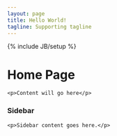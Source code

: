 ```yaml
---
layout: page
title: Hello World!
tagline: Supporting tagline
---
```

{% include JB/setup %}

<div class="row-fluid">
  <div class="span8">
    <h1>Home Page</h1>

    <p>Content will go here</p>
  </div>
  <div class="span4">
    <h3>Sidebar</h3>

    <p>Sidebar content goes here.</p>
  </div>
</div>